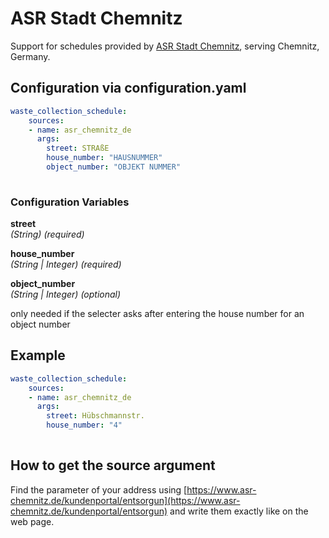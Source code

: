 # ASR Stadt Chemnitz

Support for schedules provided by [ASR Stadt Chemnitz](https://www.asr-chemnitz.de), serving Chemnitz, Germany.

## Configuration via configuration.yaml

```yaml
waste_collection_schedule:
    sources:
    - name: asr_chemnitz_de
      args:
        street: STRAßE
        house_number: "HAUSNUMMER"
        object_number: "OBJEKT NUMMER"
        
```

### Configuration Variables

**street**  
*(String) (required)*

**house_number**  
*(String | Integer) (required)*

**object_number**  
*(String | Integer) (optional)*

only needed if the selecter asks after entering the house number for an object number

## Example

```yaml
waste_collection_schedule:
    sources:
    - name: asr_chemnitz_de
      args:
        street: Hübschmannstr.
        house_number: "4"
        
```

## How to get the source argument

Find the parameter of your address using [https://www.asr-chemnitz.de/kundenportal/entsorgun](https://www.asr-chemnitz.de/kundenportal/entsorgun) and write them exactly like on the web page.
